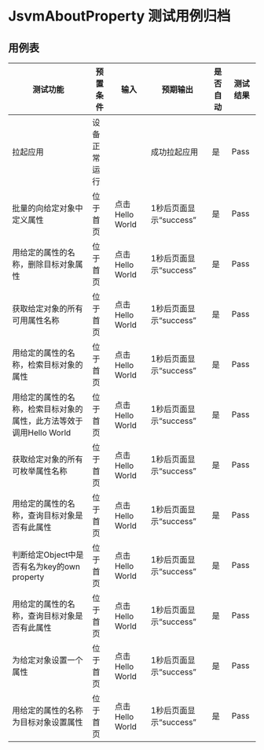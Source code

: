 # JsvmAboutProperty 测试用例归档

## 用例表

| 测试功能                                                            | 预置条件     | 输入            | 预期输出               | 是否自动 | 测试结果 |
| ------------------------------------------------------------------- | ------------ | --------------- | ---------------------- | -------- | -------- |
| 拉起应用                                                            | 设备正常运行 |                 | 成功拉起应用           | 是       | Pass     |
| 批量的向给定对象中定义属性                                          | 位于首页     | 点击Hello World | 1秒后页面显示“success” | 是       | Pass     |
| 用给定的属性的名称，删除目标对象属性                                | 位于首页     | 点击Hello World | 1秒后页面显示“success” | 是       | Pass     |
| 获取给定对象的所有可用属性名称                                      | 位于首页     | 点击Hello World | 1秒后页面显示“success” | 是       | Pass     |
| 用给定的属性的名称，检索目标对象的属性                              | 位于首页     | 点击Hello World | 1秒后页面显示“success” | 是       | Pass     |
| 用给定的属性的名称，检索目标对象的属性，此方法等效于调用Hello World | 位于首页     | 点击Hello World | 1秒后页面显示“success” | 是       | Pass     |
| 获取给定对象的所有可枚举属性名称                                    | 位于首页     | 点击Hello World | 1秒后页面显示“success” | 是       | Pass     |
| 用给定的属性的名称，查询目标对象是否有此属性                        | 位于首页     | 点击Hello World | 1秒后页面显示“success” | 是       | Pass     |
| 判断给定Object中是否有名为key的own property                         | 位于首页     | 点击Hello World | 1秒后页面显示“success” | 是       | Pass     |
| 用给定的属性的名称，查询目标对象是否有此属性                        | 位于首页     | 点击Hello World | 1秒后页面显示“success” | 是       | Pass     |
| 为给定对象设置一个属性                                              | 位于首页     | 点击Hello World | 1秒后页面显示“success” | 是       | Pass     |
| 用给定的属性的名称为目标对象设置属性                                | 位于首页     | 点击Hello World | 1秒后页面显示“success” | 是       | Pass     |
